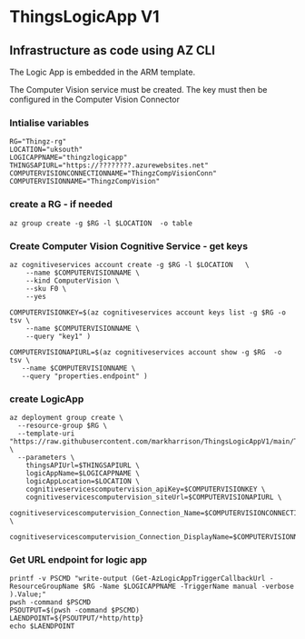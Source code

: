 
# ThingsLogicApp V1

## Infrastructure as code using AZ CLI

The Logic App is embedded in the ARM template.

The Computer Vision service must be created.  The key must then be configured in the Computer Vision Connector

### Intialise variables

```
RG="Thingz-rg"
LOCATION="uksouth"
LOGICAPPNAME="thingzlogicapp"
THINGSAPIURL="https://????????.azurewebsites.net"
COMPUTERVISIONCONNECTIONNAME="ThingzCompVisionConn"
COMPUTERVISIONNAME="ThingzCompVision"

```

### create a RG - if needed

```
az group create -g $RG -l $LOCATION  -o table 

```

### Create Computer Vision Cognitive Service - get keys

```
az cognitiveservices account create -g $RG -l $LOCATION   \
    --name $COMPUTERVISIONNAME \
    --kind ComputerVision \
    --sku F0 \
    --yes

COMPUTERVISIONKEY=$(az cognitiveservices account keys list -g $RG -o tsv \
    --name $COMPUTERVISIONNAME \
    --query "key1" )

COMPUTERVISIONAPIURL=$(az cognitiveservices account show -g $RG  -o tsv \
   --name $COMPUTERVISIONNAME \
   --query "properties.endpoint" )

```
  
### create LogicApp 

```
az deployment group create \
  --resource-group $RG \
  --template-uri "https://raw.githubusercontent.com/markharrison/ThingsLogicAppV1/main/ThingsLogicApp/LogicApp.json" \
  --parameters \
    thingsAPIUrl=$THINGSAPIURL \
    logicAppName=$LOGICAPPNAME \
    logicAppLocation=$LOCATION \
    cognitiveservicescomputervision_apiKey=$COMPUTERVISIONKEY \
    cognitiveservicescomputervision_siteUrl=$COMPUTERVISIONAPIURL \
    cognitiveservicescomputervision_Connection_Name=$COMPUTERVISIONCONNECTIONNAME \
    cognitiveservicescomputervision_Connection_DisplayName=$COMPUTERVISIONNAME

```
 
### Get URL endpoint for logic app

```
printf -v PSCMD "write-output (Get-AzLogicAppTriggerCallbackUrl -ResourceGroupName $RG -Name $LOGICAPPNAME -TriggerName manual -verbose ).Value;" 
pwsh -command $PSCMD
PSOUTPUT=$(pwsh -command $PSCMD)
LAENDPOINT=${PSOUTPUT/*http/http}
echo $LAENDPOINT

```